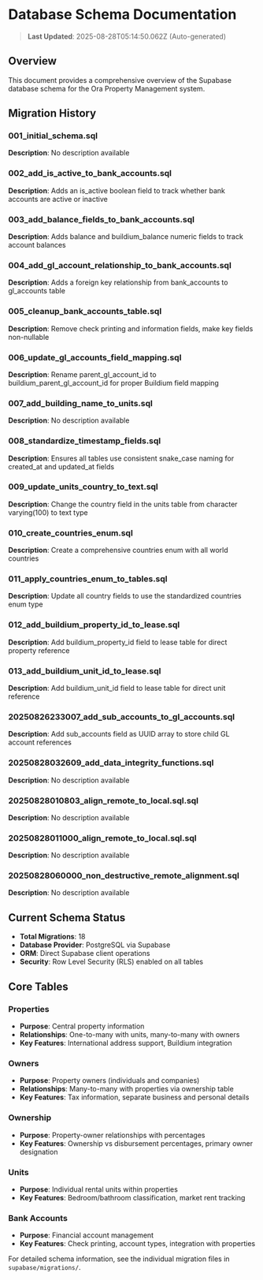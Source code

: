 # Database Schema Documentation

> **Last Updated**: 2025-08-28T05:14:50.062Z (Auto-generated)

## Overview

This document provides a comprehensive overview of the Supabase database schema for the Ora Property Management system.

## Migration History

### 001_initial_schema.sql
**Description**: No description available

### 002_add_is_active_to_bank_accounts.sql
**Description**: Adds an is_active boolean field to track whether bank accounts are active or inactive

### 003_add_balance_fields_to_bank_accounts.sql
**Description**: Adds balance and buildium_balance numeric fields to track account balances

### 004_add_gl_account_relationship_to_bank_accounts.sql
**Description**: Adds a foreign key relationship from bank_accounts to gl_accounts table

### 005_cleanup_bank_accounts_table.sql
**Description**: Remove check printing and information fields, make key fields non-nullable

### 006_update_gl_accounts_field_mapping.sql
**Description**: Rename parent_gl_account_id to buildium_parent_gl_account_id for proper Buildium field mapping

### 007_add_building_name_to_units.sql
**Description**: No description available

### 008_standardize_timestamp_fields.sql
**Description**: Ensures all tables use consistent snake_case naming for created_at and updated_at fields

### 009_update_units_country_to_text.sql
**Description**: Change the country field in the units table from character varying(100) to text type

### 010_create_countries_enum.sql
**Description**: Create a comprehensive countries enum with all world countries

### 011_apply_countries_enum_to_tables.sql
**Description**: Update all country fields to use the standardized countries enum type

### 012_add_buildium_property_id_to_lease.sql
**Description**: Add buildium_property_id field to lease table for direct property reference

### 013_add_buildium_unit_id_to_lease.sql
**Description**: Add buildium_unit_id field to lease table for direct unit reference

### 20250826233007_add_sub_accounts_to_gl_accounts.sql
**Description**: Add sub_accounts field as UUID array to store child GL account references

### 20250828032609_add_data_integrity_functions.sql
**Description**: No description available

### 20250828010803_align_remote_to_local.sql.sql
**Description**: No description available

### 20250828011000_align_remote_to_local.sql.sql
**Description**: No description available

### 20250828060000_non_destructive_remote_alignment.sql
**Description**: No description available


## Current Schema Status

- **Total Migrations**: 18
- **Database Provider**: PostgreSQL via Supabase
- **ORM**: Direct Supabase client operations
- **Security**: Row Level Security (RLS) enabled on all tables

## Core Tables

### Properties
- **Purpose**: Central property information
- **Relationships**: One-to-many with units, many-to-many with owners
- **Key Features**: International address support, Buildium integration

### Owners  
- **Purpose**: Property owners (individuals and companies)
- **Relationships**: Many-to-many with properties via ownership table
- **Key Features**: Tax information, separate business and personal details

### Ownership
- **Purpose**: Property-owner relationships with percentages
- **Key Features**: Ownership vs disbursement percentages, primary owner designation

### Units
- **Purpose**: Individual rental units within properties
- **Key Features**: Bedroom/bathroom classification, market rent tracking

### Bank Accounts
- **Purpose**: Financial account management
- **Key Features**: Check printing, account types, integration with properties

For detailed schema information, see the individual migration files in `supabase/migrations/`.
